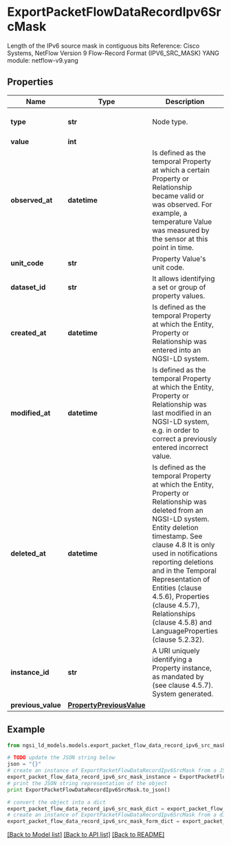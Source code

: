 # ExportPacketFlowDataRecordIpv6SrcMask

Length of the IPv6 source mask in contiguous bits  Reference: Cisco Systems, NetFlow Version 9 Flow-Record Format (IPV6_SRC_MASK)  YANG module: netflow-v9.yang 

## Properties

Name | Type | Description | Notes
------------ | ------------- | ------------- | -------------
**type** | **str** | Node type.  | [optional] [default to 'Property']
**value** | **int** |  | 
**observed_at** | **datetime** | Is defined as the temporal Property at which a certain Property or Relationship became valid or was observed. For example, a temperature Value was measured by the sensor at this point in time.  | [optional] 
**unit_code** | **str** | Property Value&#39;s unit code.  | [optional] 
**dataset_id** | **str** | It allows identifying a set or group of property values.  | [optional] 
**created_at** | **datetime** | Is defined as the temporal Property at which the Entity, Property or Relationship was entered into an NGSI-LD system.  | [optional] [readonly] 
**modified_at** | **datetime** | Is defined as the temporal Property at which the Entity, Property or Relationship was last modified in an NGSI-LD system, e.g. in order to correct a previously entered incorrect value.  | [optional] [readonly] 
**deleted_at** | **datetime** | Is defined as the temporal Property at which the Entity, Property or Relationship was deleted from an NGSI-LD system.  Entity deletion timestamp. See clause 4.8 It is only used in notifications reporting deletions and in the Temporal Representation of Entities (clause 4.5.6), Properties (clause 4.5.7), Relationships (clause 4.5.8) and LanguageProperties (clause 5.2.32).  | [optional] [readonly] 
**instance_id** | **str** | A URI uniquely identifying a Property instance, as mandated by (see clause 4.5.7). System generated.  | [optional] [readonly] 
**previous_value** | [**PropertyPreviousValue**](PropertyPreviousValue.md) |  | [optional] 

## Example

```python
from ngsi_ld_models.models.export_packet_flow_data_record_ipv6_src_mask import ExportPacketFlowDataRecordIpv6SrcMask

# TODO update the JSON string below
json = "{}"
# create an instance of ExportPacketFlowDataRecordIpv6SrcMask from a JSON string
export_packet_flow_data_record_ipv6_src_mask_instance = ExportPacketFlowDataRecordIpv6SrcMask.from_json(json)
# print the JSON string representation of the object
print ExportPacketFlowDataRecordIpv6SrcMask.to_json()

# convert the object into a dict
export_packet_flow_data_record_ipv6_src_mask_dict = export_packet_flow_data_record_ipv6_src_mask_instance.to_dict()
# create an instance of ExportPacketFlowDataRecordIpv6SrcMask from a dict
export_packet_flow_data_record_ipv6_src_mask_form_dict = export_packet_flow_data_record_ipv6_src_mask.from_dict(export_packet_flow_data_record_ipv6_src_mask_dict)
```
[[Back to Model list]](../README.md#documentation-for-models) [[Back to API list]](../README.md#documentation-for-api-endpoints) [[Back to README]](../README.md)


